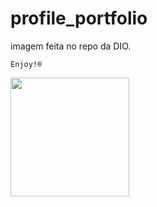 # profile_portfolio

imagem feita no repo da DIO.

``` Enjoy!®️ ```

<img src="https://octodex.github.com/images/scottocat.jpg" width="190">
